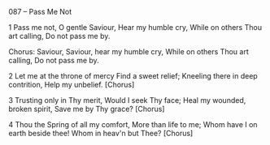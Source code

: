 087 – Pass Me Not


1
Pass me not, O gentle Saviour,
Hear my humble cry,
While on others Thou art calling,
Do not pass me by.

Chorus:
Saviour, Saviour,
hear my humble cry,
While on others Thou art calling,
Do not pass me by.

2
Let me at the throne of mercy
Find a sweet relief;
Kneeling there in deep contrition,
Help my unbelief.  [Chorus]

3
Trusting only in Thy merit,
Would I seek Thy face;
Heal my wounded, broken spirit,
Save me by Thy grace?  [Chorus]

4
Thou the Spring of all my comfort,
More than life to me;
Whom have I on earth beside thee!
Whom in heav'n but Thee?  [Chorus]
